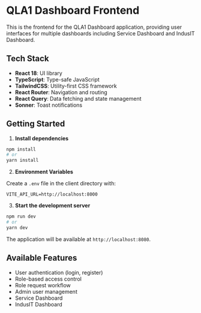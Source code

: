 
# QLA1 Dashboard Frontend

This is the frontend for the QLA1 Dashboard application, providing user interfaces for multiple dashboards including Service Dashboard and IndusIT Dashboard.

## Tech Stack

- **React 18**: UI library
- **TypeScript**: Type-safe JavaScript
- **TailwindCSS**: Utility-first CSS framework
- **React Router**: Navigation and routing
- **React Query**: Data fetching and state management
- **Sonner**: Toast notifications

## Getting Started

1. **Install dependencies**

```bash
npm install
# or
yarn install
```

2. **Environment Variables**

Create a `.env` file in the client directory with:

```
VITE_API_URL=http://localhost:8000
```

3. **Start the development server**

```bash
npm run dev
# or
yarn dev
```

The application will be available at `http://localhost:8080`.

## Available Features

- User authentication (login, register)
- Role-based access control
- Role request workflow
- Admin user management
- Service Dashboard
- IndusIT Dashboard
